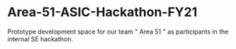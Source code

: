 # Area-51-ASIC-Hackathon-FY21
Prototype development space for our team " Area 51 " as participants in the internal SE hackathon.
